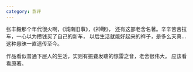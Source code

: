 ```yaml
---
category: 影评
---
```

张丰毅那个年代很火啊，《城南旧事》，《神鞭》，
还有这部老舍名著。辛辛苦苦拉车，一心以为攒钱买了自己的新车，
以后生活就能好起来的祥子，是多么天真… 这种愚昧一直遗传至今。

作品看似普通下层人的生活，实则有振聋发聩的惊雷之音，老舍很伟大。
应该看看原著。
